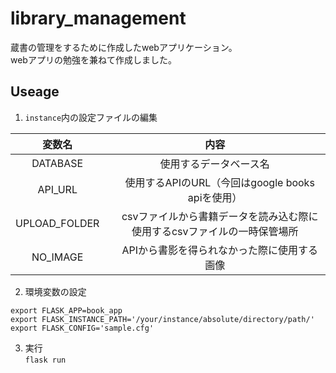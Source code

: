 # library_management
蔵書の管理をするために作成したwebアプリケーション。  
webアプリの勉強を兼ねて作成しました。

## Useage
1. ``instance``内の設定ファイルの編集  

|変数名  |内容  |
|:---:|:---:|
|DATABASE     | 使用するデータベース名  |
|API_URL  |　使用するAPIのURL（今回はgoogle books apiを使用）  |
|UPLOAD_FOLDER        |　csvファイルから書籍データを読み込む際に使用するcsvファイルの一時保管場所  |
|NO_IMAGE       |　APIから書影を得られなかった際に使用する画像  |


2. 環境変数の設定
```
export FLASK_APP=book_app
export FLASK_INSTANCE_PATH='/your/instance/absolute/directory/path/'
export FLASK_CONFIG='sample.cfg'
```
3. 実行  
``flask run``

